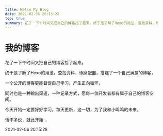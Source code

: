 ```yaml
---
title: Hello My Blog
date: 2021-02-06 20:15:28
top: true
summary: 花了一下午时间又把自己的博客捡了起来。终于是了解了Hexo的用法，查找资料，琢磨配置，搭建了一个自己满意的博客。
---
```


# 我的博客

花了一下午时间又把自己的博客捡了起来。

终于是了解了Hexo的用法，查找资料，琢磨配置，搭建了一个自己满意的博客，

一个公开的博客更能督促自己学习，产生正向循环，

同时也是一种输出渠道，一种记录方式，愿每一位开发者都有属于自己的博客空间。

今天开始一定要好好学习，每天更新，这一切，为了我和小鸣鸣的未来。

话不多说，就此开始...

2021-02-06 20:15:28

